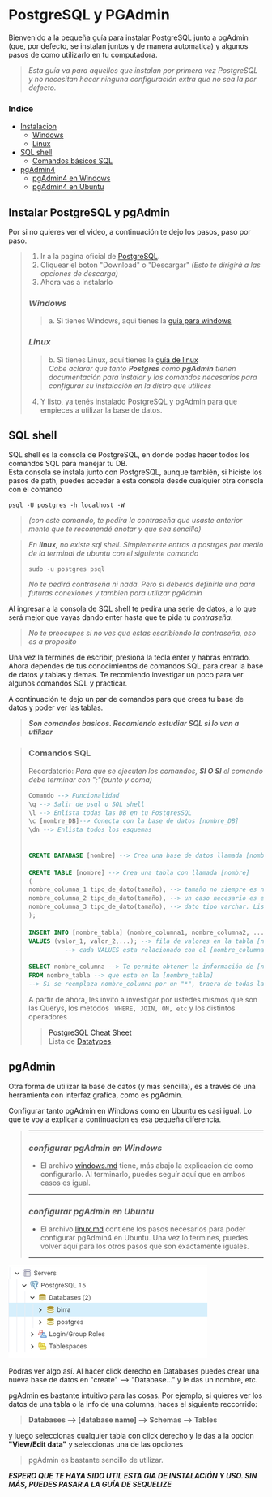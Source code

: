# PostgreSQL y PGAdmin

Bienvenido a la pequeña guía para instalar PostgreSQL junto a pgAdmin (que, por defecto, se instalan juntos y de manera automatica) y algunos pasos de como utilizarlo en tu computadora.   
> _Esta guía va para aquellos que instalan por primera vez PostgreSQL y no necesitan hacer ninguna configuración extra que no sea la por defecto._

### Indice  

- [Instalacion](#instalar-postgresql-y-pgadmin "The best base de datos relacional gratuita")
  - [Windows](#windows "Vamos con windor")
  - [Linux](#linux "El SO que esta en todo")
- [SQL shell](#sql-shell "La Consola de Postgres")
  - [Comandos básicos SQL](#comandos-sql "Algunos comandos")
- [pgAdmin4](#pgadmin "Con interfaz grafica")  
  - [pgAdmin4 en Windows](#configurar-pgadmin-en-windows "windoooor")
  - [pgAdmin4 en Ubuntu](#configurar-pgadmin-en-ubuntu "Ubuntu!")

## Instalar PostgreSQL y pgAdmin


Por si no quieres ver el video, a continuación te dejo los pasos, paso por paso.  

> 1. Ir a la pagina oficial de [PostgreSQL](https://www.postgresql.org/ "Haz click aquí para ir a la pagina"). 
> 2. Cliquear el boton "Download" o "Descargar" _(Esto te dirigirá a las opciones de descarga)_
> 3. Ahora vas a instalarlo
> ### ___Windows___
>> a. Si tienes Windows, aqui tienes la [guía para windows](./windows.md)
> ### ___Linux___ 
>> b. Si tienes Linux, aquí tienes la [guía de linux](./linux.md)  
>> _Cabe aclarar que tanto **Postgres** como **pgAdmin** tienen documentación para instalar y los comandos necesarios para configurar su instalación en la distro que utilices_
>4. Y listo, ya tenés instalado PostgreSQL y pgAdmin para que empieces a utilizar la base de datos.

## SQL shell

SQL shell es la consola de PostgreSQL, en donde podes hacer todos los comandos SQL para manejar tu DB.  
Ésta consola se instala junto con PostgreSQL, aunque también, si hiciste los pasos de path, puedes acceder a esta consola desde cualquier otra consola con el comando  

```
psql -U postgres -h localhost -W
```

>_(con este comando, te pedira la contraseña que usaste anterior mente que te recomendé anotar y que sea sencilla)_

> _En **linux**, no existe sql shell. Simplemente entras a postrges por medio de la terminal de ubuntu con el siguiente comando_
>```
> sudo -u postgres psql
>```
> _No te pedirá contraseña ni nada. Pero si deberas definirle una para futuras conexiones y tambien para utilizar pgAdmin_


Al ingresar a la consola de SQL shell te pedira una serie de datos, a lo que será mejor que vayas dando enter hasta que te pida tu _contraseña_.  

>_No te preocupes si no ves que estas escribiendo la contraseña, eso es a proposito_

Una vez la termines de escribir, presiona la tecla enter y habrás entrado.  
Ahora dependes de tus conocimientos de comandos SQL para crear la base de datos y tablas y demas. Te recomiendo investigar un poco para ver algunos comandos SQL y practicar.  

A continuación te dejo un par de comandos para que crees tu base de datos y poder ver las tablas. 
> ___Son comandos basicos. Recomiendo estudiar SQL si lo van a utilizar___

>### Comandos SQL
>
> Recordatorio: _Para que se ejecuten los comandos, **SI O SI** el comando debe terminar con ";"(punto y coma)_
>
>```SQL
> Comando --> Funcionalidad 
> \q --> Salir de psql o SQL shell 
> \l --> Enlista todas las DB en tu PostgresSQL
> \c [nombre_DB]--> Conecta con la base de datos [nombre_DB]
> \dn --> Enlista todos los esquemas
>
>
>CREATE DATABASE [nombre] --> Crea una base de datos llamada [nombre]
>
>CREATE TABLE [nombre] --> Crea una tabla con llamada [nombre]
>(
>nombre_columna_1 tipo_de_dato(tamaño), --> tamaño no siempre es necesario.
>nombre_columna_2 tipo_de_dato(tamaño), --> un caso necesario es en
>nombre_columna_3 tipo_de_dato(tamaño), --> dato tipo varchar. Lista al final
>);
>
>INSERT INTO [nombre_tabla] (nombre_columna1, nombre_columna2, ...) --> Inertar una
>VALUES (valor_1, valor_2,...); --> fila de valores en la tabla [nombre_tabla]
>           --> cada VALUES esta relacionado con el [nombre_columna] correspondiente 
>
>SELECT nombre_columna --> Te permite obtener la información de [nombre_columna]
>FROM nombre_tabla --> que esta en la [nombre_tabla]
> --> Si se reemplaza nombre_columna por un "*", traera de todas la columnas
> ```
> A partir de ahora, les invito a investigar por ustedes mismos que son las Querys, los metodos ` WHERE, JOIN, ON, etc` y los distintos operadores
>>[PostgreSQL Cheat Sheet](https://www.postgresqltutorial.com/postgresql-cheat-sheet/ "una hoja de 'trampas' con comandos SQL")  
>> Lista de [Datatypes](https://www.techonthenet.com/postgresql/datatypes.php "una lista muy util de Data types con SQL")


## **pgAdmin** 

Otra forma de utilizar la base de datos (y más sencilla), es a través de una herramienta con interfaz grafica, como es pgAdmin.  

Configurar tanto pgAdmin en Windows como en Ubuntu es casi igual. Lo que te voy a explicar a continuacion es esa pequeña diferencia.
> ____
>
>### _configurar pgAdmin en **Windows**_
> - El archivo [windows.md](./windows.md/#pgadmin) tiene, más abajo la explicacion de como configurarlo. Al terminarlo, puedes seguír aquí que en ambos casos es igual.
>
> ____
>
>### _configurar pgAdmin en **Ubuntu**_
> - El archivo [linux.md](./linux.md/#pgadmin) contiene los pasos necesarios para poder configurar pgAdmin4 en Ubuntu. Una vez lo termines, puedes volver aquí para los otros pasos que son exactamente iguales.
>
> ____

![pgAdmin](./Images/DB.png)

Podras ver algo así. Al hacer click derecho en Databases puedes crear una nueva base de datos en "create" --> "Database..." y le das un nombre, etc.

pgAdmin es bastante intuitivo para las cosas. Por ejemplo, si quieres ver los datos de una tabla o la info de una columna, haces el siguiente reccorrido:

> __Databases --> [database name] --> Schemas --> Tables__

y luego seleccionas cualquier tabla con click derecho y le das a la opcion __"View/Edit data"__ y seleccionas una de las opciones

> pgAdmin es bastante sencillo de utilizar.

>
***ESPERO QUE TE HAYA SIDO UTIL ESTA GIA DE INSTALACIÓN Y USO. SIN MÁS, PUEDES PASAR A LA GUÍA DE SEQUELIZE***